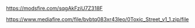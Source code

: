 https://modsfire.com/sqgAkFziU7Z318F

https://www.mediafire.com/file/bvbtq083xr43leo/0Toxic_Street_v1_1.zip/file
